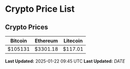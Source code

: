 # Crypto Price List

## Crypto Prices
| Bitcoin | Ethereum | Litecoin |
| ------- | -------- | -------- |
| $105131 | $3301.18 | $117.01 |
**Last Updated:** 2025-01-22 09:45 UTC
**Last Updated:** $DATE$
